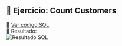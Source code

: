## 🧪 Ejercicio: Count Customers
🔗 [Ver código SQL](./stratascratch_code_exercise1.sql)  
📸 Resultado:  
![Resultado SQL](.strata_scratch_Exercise1.png)  
